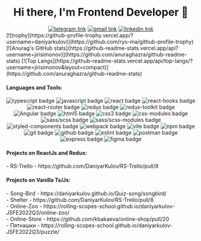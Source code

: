 <h1 align="center">
 Hi there, I'm Frontend Developer 👋
</h1>
<div id="socials" align="center">
  <a href="https://t.me/DaniyarKul"><img src="https://img.shields.io/badge/Telegram-2CA5E0?style=for-the-badge&logo=telegram&logoColor=white" alt="telegram link" /></a>
  <a href="mailto:kulovdaniyar77@gmail.com
"><img src="https://img.shields.io/badge/Gmail-D14836?style=for-the-badge&logo=gmail&logoColor=white" alt="gmail link" /></a>
  <a href="https://www.linkedin.com/in/daniyar-kulov-6b069323a/"><img src="https://img.shields.io/badge/linkedin-%230077B5.svg?style=for-the-badge&logo=linkedin&logoColor=white" alt="linkedin link" /></a>
</div>
[![trophy](https://github-profile-trophy.vercel.app/?username=daniyarkulov)](https://github.com/ryo-ma/github-profile-trophy)
[![Anurag's GitHub stats](https://github-readme-stats.vercel.app/api?username=jirisimonov)](https://github.com/anuraghazra/github-readme-stats)
[![Top Langs](https://github-readme-stats.vercel.app/api/top-langs/?username=jirisimonov&layout=compact)](https://github.com/anuraghazra/github-readme-stats)
<div id="skills">
  <div id="stack">
    <h4>Languages and Tools:</h4>
    <div id="badges" align="center">
      <img src="https://img.shields.io/badge/typescript-%23007ACC.svg?style=for-the-badge&logo=typescript&logoColor=white" alt="typescript badge" />
      <img src="https://img.shields.io/badge/javascript-%23323330.svg?style=for-the-badge&logo=javascript&logoColor=%23F7DF1E" alt="javascript badge" />
      <img src="https://img.shields.io/badge/react-%2320232a.svg?style=for-the-badge&logo=react&logoColor=%2361DAFB" alt="react badge"/>
      <img src="https://img.shields.io/badge/react_hooks-%2320232a.svg?style=for-the-badge&logo=react&logoColor=%2361DAFB" alt="react-hooks badge"/>
      <img src="https://img.shields.io/badge/React_Router-CA4245?style=for-the-badge&logo=react-router&logoColor=white" alt="react-router badge"/>
      <img src="https://img.shields.io/badge/Redux-%23593d88.svg?style=for-the-badge&logo=redux&logoColor=white" alt="redux badge"/>
      <img src="https://img.shields.io/badge/Redux_Toolkit-%23593d88.svg?style=for-the-badge&logo=redux&logoColor=white" alt="redux-toolkit badge"/>
      <img src="https://img.shields.io/badge/Angular-D14836.svg?style=for-the-badge&logo=Angular&logoColor=white" alt="Angular badge"/>
      <img src="https://img.shields.io/badge/html5-%23E34F26.svg?style=for-the-badge&logo=html5&logoColor=white" alt="html5 badge" />
      <img src="https://img.shields.io/badge/css3-%231572B6.svg?style=for-the-badge&logo=css3&logoColor=white" alt="css3 badge" />
      <img src="https://img.shields.io/badge/css_modules-%231572B6.svg?style=for-the-badge&logo=css3&logoColor=white" alt="css-modules badge" />
      <img src="https://img.shields.io/badge/SASS-hotpink.svg?style=for-the-badge&logo=SASS&logoColor=white" alt="sass/scss badge"/>
      <img src="https://img.shields.io/badge/SASS_modules-hotpink.svg?style=for-the-badge&logo=SASS&logoColor=white" alt="sass/scss-modules badge"/>
      <img src="https://img.shields.io/badge/styled--components-DB7093?style=for-the-badge&logo=styled-components&logoColor=white" alt="styled-components badge" />
      <img src="https://img.shields.io/badge/webpack-%238DD6F9.svg?style=for-the-badge&logo=webpack&logoColor=black" alt="webpack badge" />
      <img src="https://img.shields.io/badge/vite-%238DD6F9.svg?style=for-the-badge&logo=vite&logoColor=black" alt="vite badge" />
      <img src="https://img.shields.io/badge/NPM-%23000000.svg?style=for-the-badge&logo=npm&logoColor=white" alt="npm badge" />
      <img src="https://img.shields.io/badge/git-%23F05033.svg?style=for-the-badge&logo=git&logoColor=white" alt="git badge"/>
      <img src="https://img.shields.io/badge/github-%23121011.svg?style=for-the-badge&logo=github&logoColor=white" alt="github badge"/>
      <img src="https://img.shields.io/badge/ESLint-4B3263?style=for-the-badge&logo=eslint&logoColor=white" alt="eslint badge" />
      <img src="https://img.shields.io/badge/Postman-FF6C37?style=for-the-badge&logo=postman&logoColor=white" alt="postman badge"/>
      <img src="https://img.shields.io/badge/express-46C37?style=for-the-badge&logo=express&logoColor=white" alt="express badge"/>
      <img src="https://img.shields.io/badge/figma-%23F24E1E.svg?style=for-the-badge&logo=figma&logoColor=white" alt="figma badge" />
    </div>
  </div>
</div

<div id="react-projects">
  <h4>Projects on ReactJs and Redux:</h4>
  - RS-Trello - https://github.com/DaniyarKulov/RS-Trello/pull/8
</div>

<div id="vanilla-projects">
  <h4>Projects on Vanilla Ts/Js:</h4>
  - Song-Bird - https://daniyarkulov.github.io/Quiz-song/songbird/ <br>
  - Shelter - https://github.com/DaniyarKulov/RS-Trello/pull/8
  <br>
  - Online-Zoo - https://rolling-scopes-school.github.io/daniyarkulov-JSFE2022Q3/online-zoo/
  <br>
  - Online-Store - https://github.com/kbakaeva/online-shop/pull/20
  <br>
  - Пятнашки - https://rolling-scopes-school.github.io/daniyarkulov-JSFE2022Q3/puzzle/
</div>
<br>

